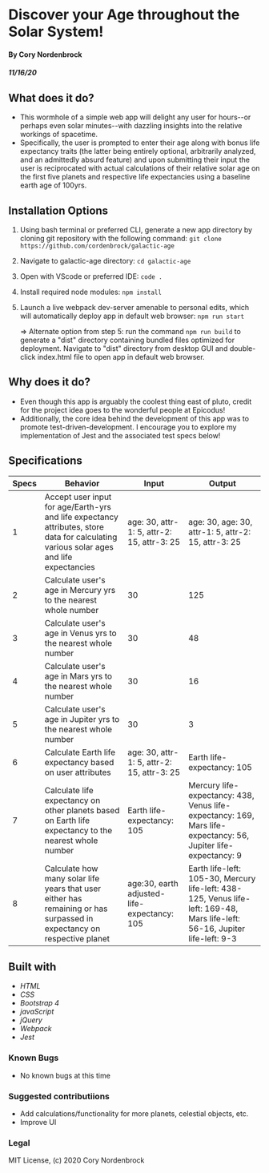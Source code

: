 # Discover your Age throughout the Solar System!

#### By Cory Nordenbrock
##### 11/16/20


## What does it do?

* This wormhole of a simple web app will delight any user for hours--or perhaps even solar minutes--with dazzling insights into the relative workings of spacetime. 
* Specifically, the user is prompted to enter their age along with bonus life expectancy traits (the latter being entirely optional, arbitrarily analyzed, and an admittedly absurd feature) and upon submitting their input the user is reciprocated with actual calculations of their relative solar age on the first five planets and respective life expectancies using a baseline earth age of 100yrs.

## Installation Options

1. Using bash terminal or preferred CLI, generate a new app directory by cloning git repository with the following command: ``` git clone https://github.com/cordenbrock/galactic-age ```
2. Navigate to galactic-age directory: ``` cd galactic-age ```
3. Open with VScode or preferred IDE: ``` code . ```
4. Install required node modules: ``` npm install ```
5. Launch a live webpack dev-server amenable to personal edits, which will automatically deploy app in default web browser: ``` npm run start ```

    => Alternate option from step 5: run the command ``` npm run build ``` to generate a "dist" directory containing bundled files optimized for deployment. Navigate to "dist" directory from desktop GUI and double-click index.html file to open app in default web browser.

## Why does it do?

* Even though this app is arguably the coolest thing east of pluto, credit for the project idea goes to the wonderful people at Epicodus!
* Additionally, the core idea behind the development of this app was to promote test-driven-development. I encourage you to explore my implementation of Jest and the associated test specs below!

## Specifications

|  Specs | Behavior | Input | Output |
|---|---|---|---|
| 1 | Accept user input for age/Earth-yrs and life expectancy attributes, store data for calculating various solar ages and life expectancies | age: 30, attr-1: 5, attr-2: 15, attr-3: 25 | age: 30, age: 30, attr-1: 5, attr-2: 15, attr-3: 25 |
| 2 | Calculate user's age in Mercury yrs to the nearest whole number | 30 | 125 |
| 3 | Calculate user's age in Venus yrs to the nearest whole number | 30 | 48 |
| 4 | Calculate user's age in Mars yrs to the nearest whole number | 30 | 16 |
| 5 | Calculate user's age in Jupiter yrs to the nearest whole number | 30 | 3 |
| 6 | Calculate Earth life expectancy based on user attributes | age: 30, attr-1: 5, attr-2: 15, attr-3: 25 | Earth life-expectancy: 105 |
| 7 | Calculate life expectancy on other planets based on Earth life expectancy to the nearest whole number | Earth life-expectancy: 105 | Mercury life-expectancy: 438, Venus life-expectancy: 169, Mars life-expectancy: 56, Jupiter life-expectancy: 9  |
| 8 |  Calculate how many solar life years that user either has remaining or has surpassed in expectancy on respective planet | age:30, earth adjusted-life-expectancy: 105 | Earth life-left: 105-30, Mercury life-left: 438-125, Venus life-left: 169-48, Mars life-left: 56-16, Jupiter life-left: 9-3  |

## Built with

* _HTML_
* _CSS_
* _Bootstrap 4_
* _javaScript_
* _jQuery_
* _Webpack_
* _Jest_

### Known Bugs

* No known bugs at this time

### Suggested contributiions

* Add calculations/functionality for more planets, celestial objects, etc.
* Improve UI

### Legal

MIT License, (c) 2020 Cory Nordenbrock